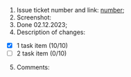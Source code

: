 1. Issue ticket number and link: [number]();
2. Screenshot:
3. Done 02.12.2023;
4. Description of changes:
  - [x] 1 task item (10/10)
  - [ ] 2 task item (0/10)
5. Сomments:
